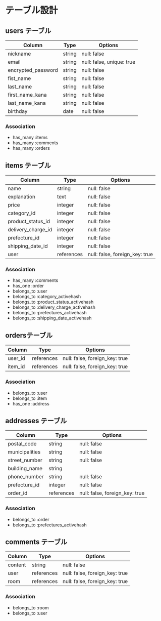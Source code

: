# テーブル設計

## users テーブル

| Column              | Type   | Options                   |
| ------------------- | ------ | ------------------------- |
| nickname            | string | null: false               |
| email               | string | null: false, unique: true |
| encrypted_password  | string | null: false               |
| fist_name           | string | null: false               |
| last_name           | string | null: false               |
| first_name_kana     | string | null: false               |
| last_name_kana      | string | null: false               |
| birthday            | date   | null: false               |

### Association
- has_many :items
- has_many :comments
- has_many :orders



## items テーブル

| Column              | Type       | Options                        |
| ------------------- | ---------- | ------------------------------ |
| name                | string     | null: false                    |
| explanation         | text       | null: false                    |
| price               | integer    | null: false                    |
| category_id         | integer    | null: false                    |ActiveHash
| product_status_id   | integer    | null: false                    |ActiveHash
| delivery_charge_id  | integer    | null: false                    |ActiveHash
| prefecture_id       | integer    | null: false                    |ActiveHash
| shipping_date_id    | integer    | null: false                    |ActiveHash
| user                | references | null: false, foreign_key: true |

### Association
- has_many   :comments
- has_one    :order
- belongs_to :user
- belongs_to :category_activehash
- belongs_to :product_status_activehash
- belongs_to :delivery_charge_activehash
- belongs_to :prefectures_activehash
- belongs_to :shipping_date_activehash



## ordersテーブル

| Column           | Type       | Options                        |
| ---------------- | ---------- | ------------------------------ |
| user_id          | references | null: false, foreign_key: true |
| item_id          | references | null: false, foreign_key: true |

### Association
- belongs_to :user
- belongs_to :item
- has_one    :address



## addresses テーブル

| Column           | Type       | Options                        |
| ---------------- | ---------- | ------------------------------ |
| postal_code      | string     | null: false                    |
| municipalities   | string     | null: false                    |
| street_number    | string     | null: false                    |
| building_name    | string     |                                |
| phone_number     | string     | null: false                    |
| prefecture_id    | integer    | null: false                    |ActiveHash
| order_id         | references | null: false, foreign_key: true |

### Association
- belongs_to :order
- belongs_to :prefectures_activehash



## comments テーブル

| Column  | Type       | Options                        |
| ------- | ---------- | ------------------------------ |
| content | string     | null: false                    |
| user    | references | null: false, foreign_key: true |
| room    | references | null: false, foreign_key: true |

### Association
- belongs_to :room
- belongs_to :user



